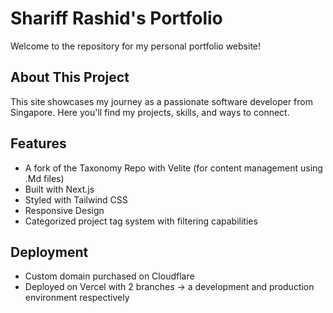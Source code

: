 # Shariff Rashid's Portfolio

Welcome to the repository for my personal portfolio website!

## About This Project

This site showcases my journey as a passionate software developer from Singapore. Here you'll find my projects, skills, and ways to connect.

## Features

- A fork of the Taxonomy Repo with Velite (for content management using .Md files)
- Built with Next.js
- Styled with Tailwind CSS
- Responsive Design
- Categorized project tag system with filtering capabilities

## Deployment

- Custom domain purchased on Cloudflare
- Deployed on Vercel with 2 branches -> a development and production environment respectively

